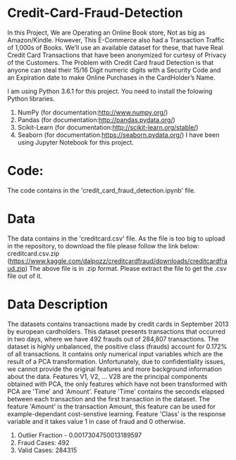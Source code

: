 # Credit-Card-Fraud-Detection
In this Project, We are Operating an Online Book store, Not as big as Amazon/Kindle. However, This E-Commerce also had a Transaction Traffic of 1,000s of Books. We’ll use an available dataset for these, that have Real Credit Card Transactions that have been anonymized for curtesy of Privacy of the Customers. The Problem with Credit Card fraud Detection is that anyone can steal their 15/16 Digit numeric digits with a Security Code and an Expiration date to make Online Purchases in the CardHolder’s Name.

I am using Python 3.6.1 for this project. You need to install the folowing Python libraries.
 1. NumPy (for documentation:http://www.numpy.org/)
 2. Pandas (for documentation:http://pandas.pydata.org/)
 3. Scikit-Learn (for documentation:http://scikit-learn.org/stable/)
 4. Seaborn (for documentation:https://seaborn.pydata.org/)
I have been using Jupyter Notebook for this project.

# Code:
The code contains in the 'credit_card_fraud_detection.ipynb' file.
# Data
The data contains in the 'creditcard.csv' file.
As the file is too big to upload in the repository, to download the file please follow the link below:
creditcard.csv.zip (https://www.kaggle.com/dalpozz/creditcardfraud/downloads/creditcardfraud.zip)
The above file is in .zip format. Please extract the file to get the .csv file out of it.

# Data Description
The datasets contains transactions made by credit cards in September 2013 by european cardholders. This dataset presents transactions that occurred in two days, where we have 492 frauds out of 284,807 transactions. The dataset is highly unbalanced, the positive class (frauds) account for 0.172% of all transactions.
It contains only numerical input variables which are the result of a PCA transformation. Unfortunately, due to confidentiality issues, we cannot provide the original features and more background information about the data. Features V1, V2, ... V28 are the principal components obtained with PCA, the only features which have not been transformed with PCA are 'Time' and 'Amount'. Feature 'Time' contains the seconds elapsed between each transaction and the first transaction in the dataset. The feature 'Amount' is the transaction Amount, this feature can be used for example-dependant cost-senstive learning. Feature 'Class' is the response variable and it takes value 1 in case of fraud and 0 otherwise.
1. Outlier Fraction - 0.0017304750013189597
2. Fraud Cases: 492
3. Valid Cases: 284315
